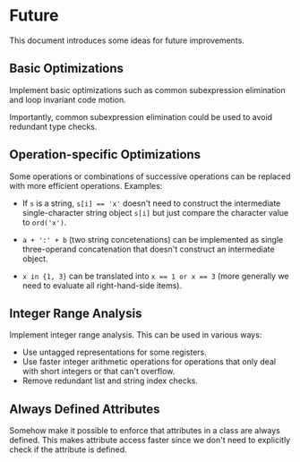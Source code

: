 # Future

This document introduces some ideas for future improvements.

## Basic Optimizations

Implement basic optimizations such as common subexpression elimination and
loop invariant code motion.

Importantly, common subexpression elimination could be used to avoid
redundant type checks.

## Operation-specific Optimizations

Some operations or combinations of successive operations can be
replaced with more efficient operations. Examples:

* If `s` is a string, `s[i] == 'x'` doesn't need to construct the
  intermediate single-character string object `s[i]` but just compare
  the character value to `ord('x')`.

* `a + ':' + b` (two string concetenations) can be implemented as
  single three-operand concatenation that doesn't construct an
  intermediate object.

* `x in {1, 3}` can be translated into `x == 1 or x == 3` (more
  generally we need to evaluate all right-hand-side items).

## Integer Range Analysis

Implement integer range analysis. This can be used in various ways:

* Use untagged representations for some registers.
* Use faster integer arithmetic operations for operations that
  only deal with short integers or that can't overflow.
* Remove redundant list and string index checks.

## Always Defined Attributes

Somehow make it possible to enforce that attributes in a class are always
defined. This makes attribute access faster since we don't need to explicitly
check if the attribute is defined.
